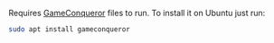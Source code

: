 Requires [GameConqueror](https://github.com/scanmem/scanmem) files to run.
To install it on Ubuntu just run:
```bash
sudo apt install gameconqueror
```
